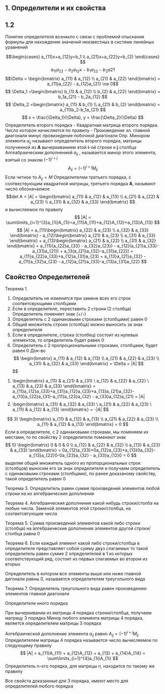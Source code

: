 ## 1. Определители и их свойства
## 1.2 
Понятие определителя возникло с связи с проблемой отыскания формулы для нахождения значений неизвестных в системе линейных уравнений

$$\begin{cases}
a_{11}x+a_{12}y=b_1 \\ 
a_{21}x+a_{22}y=b_{2}
\end{cases}
$$
$$a_{11}a_{22}-a_{2}a_{12}x - b_1a_{22} - b_2a{21}$$
$$\Delta = \begin{bmatrix}
a_{11} & a_{12} \\
a_{21} & a_{22}
\end{bmatrix} = a_{11}a_{22} - a_{12}a_{21} \ne 0$$
$$
\Delta_1 =\begin{bmatrix}
b_{1} & a_{12} \\
b_{2} & a_{22}
\end{bmatrix} = b_1a_{21} - b_2a_{12}
$$
$$
\Delta_2 =\begin{bmatrix}
a_{11} & b_{1} \\
a_{21} & b_{2}
\end{bmatrix} = a_{11}b_2-b_1a_{21}
$$
$$
x = \frac{\Delta_1}{\Delta},
y = \frac{\Delta_2}{\Delta}
$$
Определитель второго порядка - Квадратная матрица второго порядка. Число которое начисляется по правилу - Произведение эл. главной диагонали минус провизедение побочной диагонали
Опр. Минором элемента $a_{ij}$ называют определитель второго порядка, матрицы полученной из **А** вычеркиванием этой **i**-ой строки и **j** столбца
Алгеабраическим дополненией $a_{ij}$ , называется минор этого элемента, взятый со знаком $(-1)^{i+j}$
$$
A_{ij} = (-1)^{i+j}M_{ij}
$$
Если четное то $A_{ij} = M$
Определителем третьего порядка, с соотвествующим квадратной матрицы, третьего порядка **А**, называют число обозначаемое $$det A = |A| = \begin{bmatrix}
a_{11} & a_{12} & a_{13} \\
a_{21} & a_{22} & a_{23} \\
a_{31} & a_{32} & a_{33}
\end{bmatrix}
$$
и вычисляемое по правилу
$$
|A| = \sum\limits_{i=1}^{3}a_{1i}A_{1i}=a_{11}A_{11}+a_{12}A_{12}+a_{13}A_{13}
$$
$$
|A| = a_{11}\begin{bmatrix} a_{22} & a_{23} \\ a_{32} & a_{33} \end{bmatrix} - a_{12}\begin{bmatrix} a_{21} & a_{23} \\ a_{31} & a_{33} \end{bmatrix} + a_{13}\begin{bmatrix} a_{21} & a_{22} \\ a_{31} & a_{32} \end{bmatrix} =  a_{11}(a_{22}a_{33} - a_{32}a_{23}) - a_{12}(a_{21}a_{33}-a_{31}a_{21}) + a_13(a_{21}a_{32}-a_{31}a_{22}) = a_{11}a_{22}a_{33}+a_{12}a_{31}a_{23} + a_{13}a_{21}a_{32} - a_{11}a_{32}a_{23} - a_{12}a_{21}a_{33}-a_{13}a_{31}a_{22} 
$$
## Свойство Определителей
Теорема 1.
1. Определитель не изменится при замене всех его строк соответсвующими столбцами
2. Если в определителе, переставить 2 строки (2 столбца) Определитель поменяет знак (+/-)
3. Определитель с 2 одинаковыми строками (столбцами) равен 0
4. Общий множитель строки (столбца) можно выносить за знак определителя
5. Если в определителе, строка (столбец) состоит из нулевых элементов, то определитель будет равен 0
6. Определитель с 2 пропроциональными строками, столбцами, будет равен 0
Док-во
$$
\begin{bmatrix}
a_{11} & a_{12} & a_{13} \\ 
a_{21} & a_{22} & a_{23}  \\ 
a_{31} & a_{32} & a_{33}
\end{bmatrix} = \Delta = |A|
$$
$$
1) \begin{bmatrix}
a_{11} & a_{21} & a_{31} \\ 
a_{12} & a_{22} & a_{32}  \\ 
a_{13} & a_{23} & a_{33}
\end{bmatrix} = a_{11}a_{12}a_{33}+a_{31}a_{12}a_{23}+a_{13}a_{21}a_{32}-a_{13}a_{22}a_{31}-a_{11}a_{23}a_{32} - a_{33}a_{12}a_{21} =  |A|
$$
$$
2) \begin{bmatrix}
a_{31} & a_{32} & a_{33} \\ 
a_{21} & a_{22} & a_{23}  \\ 
a_{11} & a_{12} & a_{13}
\end{bmatrix} = -|A|
$$

$$
3) \begin{bmatrix}
a_{11} & a_{12} & a_{13} \\ 
a_{21} & a_{22} & a_{23}  \\ 
a_{11} & a_{12} & a_{13}
\end{bmatrix} = 0
$$
Если в определителе, с 2 одинаковыми строками, мы поменяем их местами, то по свойству 2 определители поменяют знак
$$
5) \begin{bmatrix}
0 & 0 & 0 \\ 
a_{12} & a_{22} & a_{32}  \\ 
a_{13} & a_{23} & a_{33}
\end{bmatrix} = 0a_{12}a_{33}+0a_{12}a_{23}+a_{13}0a_{32}-a_{13}a_{22}0-0a_{23}a_{32} - a_{33}a_{12}0 = 0
$$
выделяя общий множитель одного из пропорциональных строк (столбцов) выносим его за знак определителя и получаем определитель с одинаковыми строками (столбцами), по ранее доказаному свойству, такой определитель равен 0

Теорема 3.
Определитель равен сумме произведений элементов любой строки на их алгебраические дополнения

Теорема 4.
Алгебраическия дополнения какой нибудь строки/столба на любые числа.
Заменой элементов этой строки/столбца, на соответсвтующие числа

Теорема 5.
Сумма произведений элементов какой либо строки (столбца) на алгебраические дополнения элементов другой строки/столбца равна 0 

Теорема 6.
Если каждый элемент какой либо строки/столбца в определителе представляет собой сумму двуз слагаемых то такой определитель равен сумме 2 определителей в 1 из которых соответствующий ряд, состоит из первых слагаемых во втором из вторых

Определитель в котором все элементы выше или ниже главной дигонали равны 0, называется определителем треугольного вида

Теорема 7.
Определитель треугольного вида равен произведению элементов главной диагонали

Определители нного порядка

При вычеркивании из матрицы 4 порядка строки/столбца, получаем матрицу 3 порядка
Минор любого элемента матрицы 4 порядка, является определителем матрицы 3 порядка

Алгебраической дополнение элемента  $a_{ij}$ равно $A_{ij}=(-1)^{i+j} M_{ij}$
Определителем матрицы 4 порядка называется число вычисляемое по следующему правилу
$$
|A| = a_{11}A_{11} + a_{12}A_{12} + a_{13} + a_{14}A_{14} = \sum\limits_{i=1}^{4}a_{1i}A_{1i}
$$
Определитель n-ого порядка, для матрицы n, находится по такому же правилу

Все свойста доказанные для 3 порядка, имеют место для определителей любого порядка

